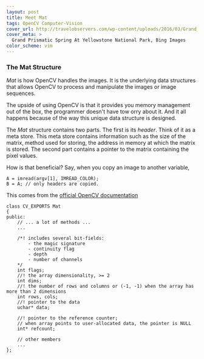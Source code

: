 ```yaml
---
layout: post
title: Meet Mat
tags: OpenCV Computer-Vision
cover_url: http://travelobservers.com/wp-content/uploads/2016/03/Grand_Prismatic_Spring2.jpg
cover_meta: >
  Grand Prismatic Spring At Yellowstone National Park, Bing Images
color_scheme: vim
---
```


### The Mat Structure

_Mat_ is how OpenCV handles the images. It is the underlying data structures that allows OpenCV to process and manipulate the images or image sequences.

The upside of using OpenCV is that it provides you memory management out of the box, the programmer doesn't have tow orry about it. And it all happens because of the way this unique data structure is designed.

The _Mat_ structure contains two parts. The first is its _header_. Think of it as a meta store. This meta store contains information such as the size of the matrix, method used for storing, the address in memory at which the matrix is stored. The second part contains a pointer to the matrix containing the pixel values.

How is that beneficial? Say, when you copy an image to another variable, 

    A = imread(argv[1], IMREAD_COLOR); 
    B = A; // only headers are copied.

This comes from the [official OpenCV documentation]()

    class CV_EXPORTS Mat
    {
    public:
        // ... a lot of methods ...
        ...

        /*! includes several bit-fields:
            - the magic signature
            - continuity flag
            - depth
            - number of channels
        */
        int flags;
        //! the array dimensionality, >= 2
        int dims;
        //! the number of rows and columns or (-1, -1) when the array has more than 2 dimensions
        int rows, cols;
        //! pointer to the data
        uchar* data;

        //! pointer to the reference counter;
        // when array points to user-allocated data, the pointer is NULL
        int* refcount;

        // other members
        ...
    };